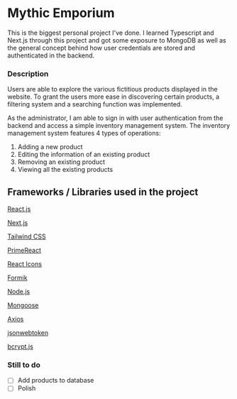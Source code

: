 # Mythic Emporium
This is the biggest personal project I've done. I learned Typescript and Next.js through this project and got some exposure to MongoDB as well as the general concept behind how user credentials are stored and authenticated in the backend. 

### Description
Users are able to explore the various fictitious products displayed in the website. To grant the users more ease in discovering certain products, a filtering system and a searching function was implemented. 

As the administrator, I am able to sign in with user authentication from the backend and access a simple inventory management system. The inventory management system features 4 types of operations:

1. Adding a new product
2. Editing the information of an existing product
3. Removing an existing product
4. Viewing all the existing products

## Frameworks / Libraries used in the project
[React.js](https://react.dev/)

[Next.js](https://nextjs.org/)

[Tailwind CSS](https://tailwindcss.com/)

[PrimeReact](https://primereact.org/)

[React Icons](https://react-icons.github.io/react-icons/)

[Formik](https://formik.org/)

[Node.js](https://nodejs.org/en)

[Mongoose](https://mongoosejs.com/docs/)

[Axios](https://axios-http.com/)

[jsonwebtoken](https://github.com/auth0/node-jsonwebtoken)

[bcrypt.js](https://github.com/dcodeIO/bcrypt.js)

### Still to do
- [ ] Add products to database
- [ ] Polish